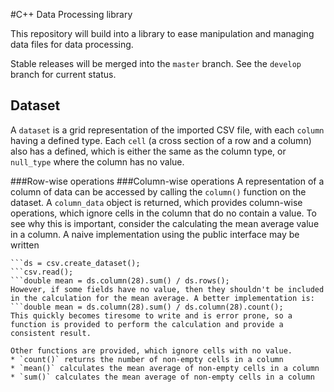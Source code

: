 #C++ Data Processing library

This repository will build into a library to ease manipulation and managing data files for data processing.

Stable releases will be merged into the `master` branch.
See the `develop` branch for current status.

## Dataset
A `dataset` is a grid representation of the imported CSV file, with each `column` having a defined type. Each `cell` (a cross section of a row and a column) also has a defined, which is either the same as the column type, or `null_type` where the column has no value.

###Row-wise operations
###Column-wise operations
A representation of a column of data can be accessed by calling the `column()` function on the dataset. A `column_data` object is returned, which provides column-wise operations, which ignore cells in the column that do no contain a value. To see why this is important, consider the calculating the mean average value in a column. A naive implementation using the public interface may be written
```mapped_csv csv("datafile.dat");
```ds = csv.create_dataset();
```csv.read();
```double mean = ds.column(28).sum() / ds.rows();
However, if some fields have no value, then they shouldn't be included in the calculation for the mean average. A better implementation is:
```double mean = ds.column(28).sum() / ds.column(28).count();
This quickly becomes tiresome to write and is error prone, so a function is provided to perform the calculation and provide a consistent result.

Other functions are provided, which ignore cells with no value.
* `count()` returns the number of non-empty cells in a column
* `mean()` calculates the mean average of non-empty cells in a column
* `sum()` calculates the mean average of non-empty cells in a column